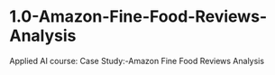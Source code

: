 # 1.0-Amazon-Fine-Food-Reviews-Analysis
Applied AI course: Case Study:-Amazon Fine Food Reviews Analysis
